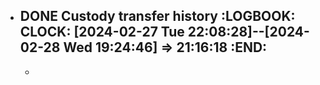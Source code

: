 - DONE Custody transfer history
  :LOGBOOK:
  CLOCK: [2024-02-27 Tue 22:08:28]--[2024-02-28 Wed 19:24:46] =>  21:16:18
  :END:
	-
	-